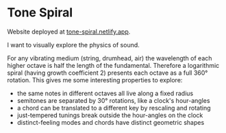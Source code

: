 # Tone Spiral

Website deployed at [tone-spiral.netlify.app](https://tone-spiral.netlify.app).

I want to visually explore the physics of sound.

For any vibrating medium (string, drumhead, air) the wavelength of each higher
octave is half the length of the fundamental. Therefore a logarithmic
spiral (having growth coefficient 2) presents each octave as a full 360&#176;
rotation. This gives me some interesting properties to explore:

* the same notes in different octaves all live along a fixed radius
* semitones are separated by 30&#176; rotations, like a clock's hour-angles
* a chord can be translated to a different key by rescaling and rotating
* just-tempered tunings break outside the hour-angles on the clock
* distinct-feeling modes and chords have distinct geometric shapes
